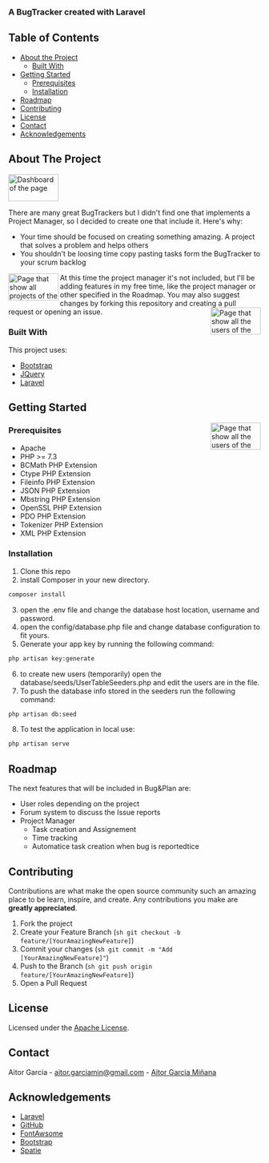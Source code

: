 <h3 align="center> Bug&Plan </h3>
<p align="center">A BugTracker created with Laravel<p>
                 
## Table of Contents
* [About the Project](#about-the-project)
  * [Built With](#built-with)
* [Getting Started](#getting-started)
  * [Prerequisites](#prerequisites)
  * [Installation](#installation)
* [Roadmap](#roadmap)
* [Contributing](#contributing)
* [License](#license)
* [Contact](#contact)
* [Acknowledgements](#acknowledgements)

## About The Project
<img alt="Dashboard of the page"  src="https://github.com/AitorGarciaM/BugAndPlan/Readme/Images/Dashboard" height="54" width="100" align="Center">

There are many great BugTrackers but I didn't find one that implements a Project Manager, so I decided to create one that include it.
Here's why:
* Your time should be focused on creating something amazing. A project that solves a problem and helps others
* You shouldn't be loosing time copy pasting tasks form the BugTracker to your scrum backlog

<img alt="Page that show all projects of the user" src="https://github.com/AitorGarciaM/BugAndPlan/Readme/Images/Projects" height="54" width="100" align="left">

At this time the project manager it's not included, but I'll be adding features in my free time, like the project manager or other 
specified in the Roadmap. You may also suggest changes by forking this repository and creating a pull request or opening an issue.
<img alt="Page that show all the users of the project" src="https://github.com/AitorGarciaM/BugAndPlan/Readme/Images/Users" height="54" width="100" align="right">

### Built With
This project uses:
* [Bootstrap](https://getbootstrap.com)
* [JQuery](https://jquery.com)
* [Laravel](https://laravel.com)

## Getting Started
<img alt="Page that show all the users of the project" src="https://github.com/AitorGarciaM/BugAndPlan/Readme/Images/Projects" height="54" width="100" align="right">

### Prerequisites
* Apache
* PHP >= 7.3
* BCMath PHP Extension
* Ctype PHP Extension
* Fileinfo PHP Extension
* JSON PHP Extension
* Mbstring PHP Extension
* OpenSSL PHP Extension
* PDO PHP Extension
* Tokenizer PHP Extension
* XML PHP Extension

### Installation
1. Clone this repo
2. install Composer in your new directory.
```sh
composer install 
```
3. open the .env file and change the database host location, username and password.
4. open the config/database.php file and change database configuration to fit yours.
5. Generate your app key by running the following command:
```sh
php artisan key:generate
```
6. to create new users (temporarily) open the database/seeds/UserTableSeeders.php and edit the users are in the file.
7. To push the database info stored in the seeders run the following command:
```sh
php artisan db:seed
```
8. To test the application in local use:
```sh
php artisan serve
```
## Roadmap
The next features that will be included in Bug&Plan are:
* User roles depending on the project 
* Forum system to discuss the Issue reports
* Project Manager
    - Task creation and Assignement
    - Time tracking
    - Automatice task creation when bug is reportedtice
    
## Contributing

Contributions are what make the open source community such an amazing place to be learn, inspire, and create. Any contributions you make are **greatly appreciated**.

1. Fork the project
2. Create your Feature Branch (```sh git checkout -b feature/[YourAmazingNewFeature]```)
3. Commit your changes (```sh git commit -m "Add [YourAmazingNewFeature]"```)
4. Push to the Branch (```sh git push origin feature/[YourAmazingNewFeature]```)
5. Open a Pull Request

## License
Licensed under the [Apache License](LICENSE).

## Contact
Aitor Garcia - aitor.garciamin@gmail.com - [Aitor Garcia Miñana](https://www.linkedin.com/in/aitor-garcia-mi%C3%B1ana-13aab618a/)

## Acknowledgements
* [Laravel](https://laravel.com/)
* [GitHub](https://github.com)
* [FontAwsome](https://fontawesome.com/)
* [Bootstrap](https://getbootstrap.com/)
* [Spatie](https://spatie.be/)


